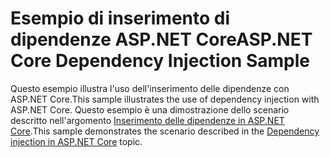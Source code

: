 # <a name="aspnet-core-dependency-injection-sample"></a><span data-ttu-id="2e76d-101">Esempio di inserimento di dipendenze ASP.NET Core</span><span class="sxs-lookup"><span data-stu-id="2e76d-101">ASP.NET Core Dependency Injection Sample</span></span>

<span data-ttu-id="2e76d-102">Questo esempio illustra l'uso dell'inserimento delle dipendenze con ASP.NET Core.</span><span class="sxs-lookup"><span data-stu-id="2e76d-102">This sample illustrates the use of dependency injection with ASP.NET Core.</span></span> <span data-ttu-id="2e76d-103">Questo esempio è una dimostrazione dello scenario descritto nell'argomento [Inserimento delle dipendenze in ASP.NET Core](https://docs.microsoft.com/aspnet/core/fundamentals/dependency-injection).</span><span class="sxs-lookup"><span data-stu-id="2e76d-103">This sample demonstrates the scenario described in the [Dependency injection in ASP.NET Core](https://docs.microsoft.com/aspnet/core/fundamentals/dependency-injection) topic.</span></span>
